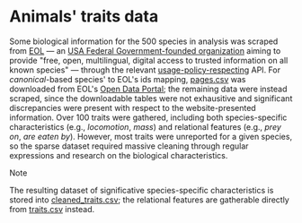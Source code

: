 # Animals' traits data

Some biological information for the 500 species in analysis was scraped from [EOL](https://www.eol.org/docs/what-is-eol) — an [USA Federal Government-founded organization](https://www.citizenscience.gov/catalog/174/#) aiming to provide "free, open, multilingual, digital access to trusted information on all known species" — through the relevant [usage-policy-respecting](https://eol.org/docs/what-is-eol/terms-of-use-for-eol-application-programming-interfaces) API. For *canonical*-based species' to EOL's ids mapping, [pages.csv](./pages.csv) was downloaded from EOL's [Open Data Portal](https://opendata.eol.org/); the remaining data were instead scraped, since the downloadable tables were not exhausitive and significant discrepancies were present with respect to the website-presented information. Over 100 traits were gathered, including both species-specific characteristics (e.g., *locomotion*, *mass*) and relational features (e.g., *prey on*, *are eaten by*). However, most traits were unreported for a given species, so the sparse dataset required massive cleaning through regular expressions and research on the biological characteristics.

> [!NOTE]  
> The resulting dataset of significative species-specific characteristics is stored into [cleaned_traits.csv](./cleaned_traits.csv); the relational features are gatherable directly from [traits.csv](./traits.csv) instead.